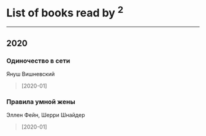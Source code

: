 # List of books read by [](https://www.facebook.com/profile.php?id=1537586159620888)<sup>2</sup>
---

## 2020

### Одиночество в сети
Януш Вишневский
> [2020-01] 


### Правила умной жены
Эллен Фейн, Шерри Шнайдер
> [2020-01] 




